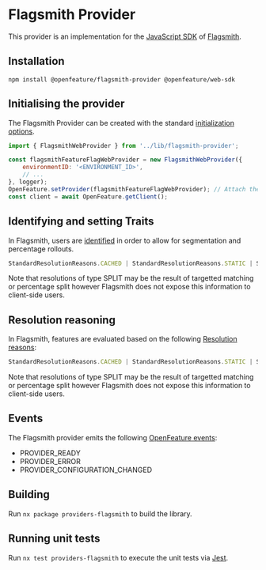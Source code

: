 # Flagsmith Provider

This provider is an implementation for the [JavaScript SDK](https://docs.flagsmith.com/clients/javascript/) of [Flagsmith](https://flagsmith.com).

## Installation

```
npm install @openfeature/flagsmith-provider @openfeature/web-sdk
```

## Initialising the provider

The Flagsmith Provider can be created with the standard [initialization options](https://docs.flagsmith.com/clients/javascript/#example-initialising-the-sdk).

```javascript
import { FlagsmithWebProvider } from '../lib/flagsmith-provider';

const flagsmithFeatureFlagWebProvider = new FlagsmithWebProvider({
    environmentID: '<ENVIRONMENT_ID>',
    // ...
}, logger);
OpenFeature.setProvider(flagsmithFeatureFlagWebProvider); // Attach the provider to OpenFeature
const client = await OpenFeature.getClient();
```

## Identifying and setting Traits

In Flagsmith, users are [identified](https://docs.flagsmith.com/clients/javascript/#identifying-users) in order to allow for segmentation and percentage rollouts.


```typescript
StandardResolutionReasons.CACHED | StandardResolutionReasons.STATIC | StandardResolutionReasons.DEFAULT
```

Note that resolutions of type SPLIT may be the result of targetted matching or percentage split however Flagsmith does not expose this information to client-side users.


## Resolution reasoning

In Flagsmith, features are evaluated based on the following  [Resolution reasons](https://openfeature.dev/specification/types/#resolution-details):

```typescript
StandardResolutionReasons.CACHED | StandardResolutionReasons.STATIC | StandardResolutionReasons.DEFAULT
```

Note that resolutions of type SPLIT may be the result of targetted matching or percentage split however Flagsmith does not expose this information to client-side users.


## Events

The Flagsmith provider emits the
following [OpenFeature events](https://openfeature.dev/specification/types#provider-events):

- PROVIDER_READY
- PROVIDER_ERROR
- PROVIDER_CONFIGURATION_CHANGED

## Building

Run `nx package providers-flagsmith` to build the library.

## Running unit tests

Run `nx test providers-flagsmith` to execute the unit tests via [Jest](https://jestjs.io).
